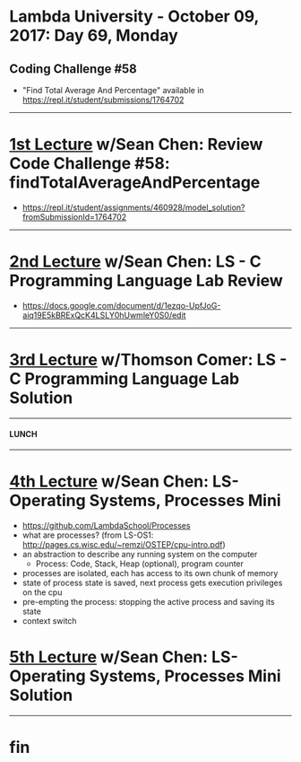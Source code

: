 # Lambda University - October 09, 2017: Day 69, Monday
## Coding Challenge #58
- "Find Total Average And Percentage" available in https://repl.it/student/submissions/1764702
***
# [1st Lecture](https://youtu.be/7sBMwuVb0EI) w/Sean Chen: Review Code Challenge #58: findTotalAverageAndPercentage
- https://repl.it/student/assignments/460928/model_solution?fromSubmissionId=1764702

***
# [2nd Lecture](NO_VIDEO_RECORDED) w/Sean Chen: LS - C Programming Language Lab Review
- https://docs.google.com/document/d/1ezqo-UpfJoG-aiq19E5kBRExQcK4LSLY0hUwmleY0S0/edit

***
# [3rd Lecture](https://youtu.be/8JbGDEv-Txg) w/Thomson Comer: LS - C Programming Language Lab Solution
***
#### LUNCH
***
# [4th Lecture](https://youtu.be/V6MaRvOikUE) w/Sean Chen: LS-Operating Systems, Processes Mini
- https://github.com/LambdaSchool/Processes
- what are processes? (from LS-OS1: http://pages.cs.wisc.edu/~remzi/OSTEP/cpu-intro.pdf)
- an abstraction to describe any running system on the computer
  - Process: Code, Stack, Heap (optional), program counter
- processes are isolated, each has access to its own chunk of memory
- state of process state is saved, next process gets execution privileges on the cpu
- pre-empting the process: stopping the active process and saving its state
- context switch

# [5th Lecture](VIDEO_RECORDED_NOT_POSTED) w/Sean Chen: LS-Operating Systems, Processes Mini Solution
***
# fin
